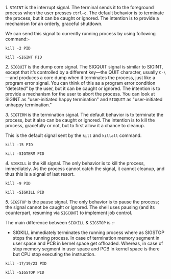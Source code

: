 *1.* `SIGINT` is the interrupt signal. The terminal sends it to the foreground process when the user presses `ctrl-c`. The default behavior is to terminate the process, but it can be caught or ignored. The intention is to provide a mechanism for an orderly, graceful shutdown.

We can send this signal to currently running process by using following command:-
```
kill -2 PID 

kill -SIGINT PID
```

*2.* `SIGQUIT` is the dump core signal. The SIGQUIT signal is similar to SIGINT, except that it’s controlled by a different key—the QUIT character, usually `C-\`—and produces a core dump when it terminates the process, just like a program error signal. You can think of this as a program error condition “detected” by the user, but it can be caught or ignored. The intention is to provide a mechanism for the user to abort the process. You can look at SIGINT as "user-initiated happy termination" and `SIGQUIT` as "user-initiated unhappy termination."


*3.* `SIGTERM` is the termination signal. The default behavior is to terminate the process, but it also can be caught or ignored. The intention is to kill the process, gracefully or not, but to first allow it a chance to cleanup.

This is the default signal sent by the `kill` and `killall` command.
```
kill -15 PID 

kill -SIGTERM PID 
```

*4.* `SIGKILL` is the kill signal. The only behavior is to kill the process, immediately. As the process cannot catch the signal, it cannot cleanup, and thus this is a signal of last resort.

```
kill -9 PID 

kill -SIGKILL PID 
```


*5.* `SIGSTOP` is the pause signal. The only behavior is to pause the process; the signal cannot be caught or ignored. The shell uses pausing (and its counterpart, resuming via `SIGCONT`) to implement job control.

The main difference between `SIGKILL` & `SIGSTOP` is :-
- SIGKILL immediately terminates the running process where as SIGSTOP stops the running process. In case of termination memory segment in user space and PCB in kernel space get offloaded. Whereas, in case of stop memory segment in user space and PCB in kernel space is there but CPU stop executing the instruction.

```
kill -17/19/23 PID 

kill -SIGSTOP PID 
```

